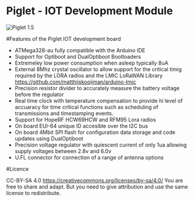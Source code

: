 # Piglet - IOT Development Module

![Piglet 1.5](https://github.com/iotmodules/Piglet/blob/master/Hardware/Images/Piglet_v_1_5_8.jpg?raw=true "Piglet v1.5")

#Features of the Piglet IOT development board
 
 * ATMega328-au fully compatible with the Arduino IDE
 * Support for Optiboot and DualOptiboot Bootloaders
 * Extremeley low power consumption when asleep typically 8uA
 * External 8Mhz crystal oscillator to allow support for the critical timig required by the LORA radios and the LMIC LoRaWAN Library https://github.com/matthijskooijman/arduino-lmic
 * Precision resistor divider to accurately measure the battery voltage before the regulator
 * Real time clock with temperature compensation to provide hi level of accuaracy for time critical functions such as scheduling of transmissions and timestamping events. 
 * Support for HopeRF HCW69HCW and RFM95 Lora radios 
 * On board EUI-64 unique ID accesible over the I2C bus
 * On board 4Mbit SPI flash for configuration data storage and code updates using DualOptiboot 
 * Precision voltage regulator with quiescent current of only 1ua allowing supply voltages between 2.8v and 6.0v
 * U.FL connector for connection of a range of antenna options

#Licence

CC-BY-SA 4.0 https://creativecommons.org/licenses/by-sa/4.0/ You are free to share and adapt. But you need to give attribution and use the same license to redistribute.
